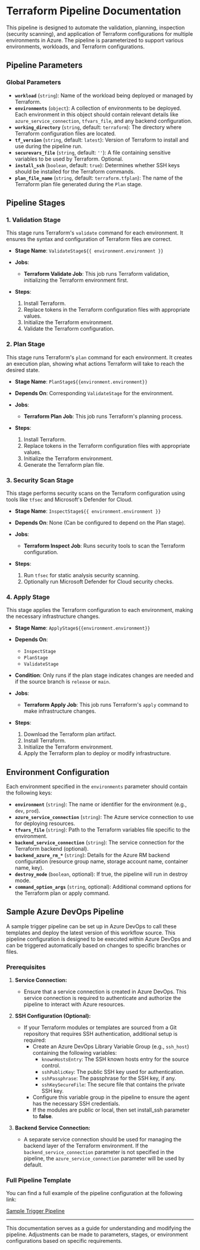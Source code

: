 # Terraform Pipeline Documentation

This pipeline is designed to automate the validation, planning, inspection (security scanning), and application of Terraform configurations for multiple environments in Azure. The pipeline is parameterized to support various environments, workloads, and Terraform configurations.

## Pipeline Parameters

### Global Parameters

- **`workload`** (`string`): Name of the workload being deployed or managed by Terraform.
- **`environments`** (`object`): A collection of environments to be deployed. Each environment in this object should contain relevant details like `azure_service_connection`, `tfvars_file`, and any backend configuration.
- **`working_directory`** (`string`, default: `terraform`): The directory where Terraform configuration files are located.
- **`tf_version`** (`string`, default: `latest`): Version of Terraform to install and use during the pipeline run.
- **`securevars_file`** (`string`, default: `''`): A file containing sensitive variables to be used by Terraform. Optional.
- **`install_ssh`** (`boolean`, default: `true`): Determines whether SSH keys should be installed for the Terraform commands.
- **`plan_file_name`** (`string`, default: `terraform.tfplan`): The name of the Terraform plan file generated during the `Plan` stage.

## Pipeline Stages

### 1. Validation Stage

This stage runs Terraform's `validate` command for each environment. It ensures the syntax and configuration of Terraform files are correct.

- **Stage Name**: `ValidateStage${{ environment.environment }}`
- **Jobs**:
  - **Terraform Validate Job**: This job runs Terraform validation, initializing the Terraform environment first.

- **Steps**:
  1. Install Terraform.
  2. Replace tokens in the Terraform configuration files with appropriate values.
  3. Initialize the Terraform environment.
  4. Validate the Terraform configuration.

### 2. Plan Stage

This stage runs Terraform's `plan` command for each environment. It creates an execution plan, showing what actions Terraform will take to reach the desired state.

- **Stage Name**: `PlanStage${{environment.environment}}`
- **Depends On**: Corresponding `ValidateStage` for the environment.
- **Jobs**:
  - **Terraform Plan Job**: This job runs Terraform's planning process.

- **Steps**:
  1. Install Terraform.
  2. Replace tokens in the Terraform configuration files with appropriate values.
  3. Initialize the Terraform environment.
  4. Generate the Terraform plan file.

### 3. Security Scan Stage

This stage performs security scans on the Terraform configuration using tools like `tfsec` and Microsoft's Defender for Cloud.

- **Stage Name**: `InspectStage${{ environment.environment }}`
- **Depends On**: None (Can be configured to depend on the Plan stage).
- **Jobs**:
  - **Terraform Inspect Job**: Runs security tools to scan the Terraform configuration.

- **Steps**:
  1. Run `tfsec` for static analysis security scanning.
  2. Optionally run Microsoft Defender for Cloud security checks.

### 4. Apply Stage

This stage applies the Terraform configuration to each environment, making the necessary infrastructure changes.

- **Stage Name**: `ApplyStage${{environment.environment}}`
- **Depends On**:
  - `InspectStage`
  - `PlanStage`
  - `ValidateStage`

- **Condition**: Only runs if the plan stage indicates changes are needed and if the source branch is `release` or `main`.

- **Jobs**:
  - **Terraform Apply Job**: This job runs Terraform's `apply` command to make infrastructure changes.

- **Steps**:
  1. Download the Terraform plan artifact.
  2. Install Terraform.
  3. Initialize the Terraform environment.
  4. Apply the Terraform plan to deploy or modify infrastructure.

## Environment Configuration

Each environment specified in the `environments` parameter should contain the following keys:

- **`environment`** (`string`): The name or identifier for the environment (e.g., `dev`, `prod`).
- **`azure_service_connection`** (`string`): The Azure service connection to use for deploying resources.
- **`tfvars_file`** (`string`): Path to the Terraform variables file specific to the environment.
- **`backend_service_connection`** (`string`): The service connection for the Terraform backend (optional).
- **`backend_azure_rm_*`** (`string`): Details for the Azure RM backend configuration (resource group name, storage account name, container name, key).
- **`destroy_mode`** (`boolean`, optional): If true, the pipeline will run in destroy mode.
- **`command_option_args`** (`string`, optional): Additional command options for the Terraform plan or apply command.

## Sample Azure DevOps Pipeline
A sample trigger pipeline can be set up in Azure DevOps to call these templates and deploy the latest version of this workflow source. This pipeline configuration is designed to be executed within Azure DevOps and can be triggered automatically based on changes to specific branches or files.

### Prerequisites

1. **Service Connection:**
   - Ensure that a service connection is created in Azure DevOps. This service connection is required to authenticate and authorize the pipeline to interact with Azure resources.

2. **SSH Configuration (Optional):**
   - If your Terraform modules or templates are sourced from a Git repository that requires SSH authentication, additional setup is required:
     - Create an Azure DevOps Library Variable Group (e.g., `ssh_host`) containing the following variables:
       - `knownHostsEntry`: The SSH known hosts entry for the source control.
       - `sshPublicKey`: The public SSH key used for authentication.
       - `sshPassphrase`: The passphrase for the SSH key, if any.
       - `sshKeySecureFile`: The secure file that contains the private SSH key.
     - Configure this variable group in the pipeline to ensure the agent has the necessary SSH credentials.
     - If the modules are public or local, then set install_ssh parameter to **false**.

3. **Backend Service Connection:**
   - A separate service connection should be used for managing the backend layer of the Terraform environment. If the `backend_service_connection` parameter is not specified in the pipeline, the `azure_service_connection` parameter will be used by default.

### Full Pipeline Template

You can find a full example of the pipeline configuration at the following link:

[Sample Trigger Pipeline](./tests/Readme.md)

---

This documentation serves as a guide for understanding and modifying the pipeline. Adjustments can be made to parameters, stages, or environment configurations based on specific requirements.
